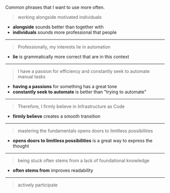 Common phrases that I want to use more often.

>working alongside motivated individuals

- **alongside** sounds better than together with
- **individuals** sounds more professional that people

<hr>

>Professionally, my interests lie in automation

- **lie** is grammatically more correct that are in this context

<hr>

> I have a passion for efficiency and constantly seek to automate manual tasks

- **having a passions** for something has a great tone
- **constantly seek to automate** is better than "trying to automate"

<hr>

> Therefore, I firmly believe in Infrastructure as Code

- **firmly believe** creates a smooth transition

<hr>

> mastering the fundamentals opens doors to limitless possibilities

- **opens doors to limitless possibilities** is a great way to express the thought

<hr>

> being stuck often stems from a lack of foundational knowledge

- **often stems from** improves readability

<hr>

> actively participate

